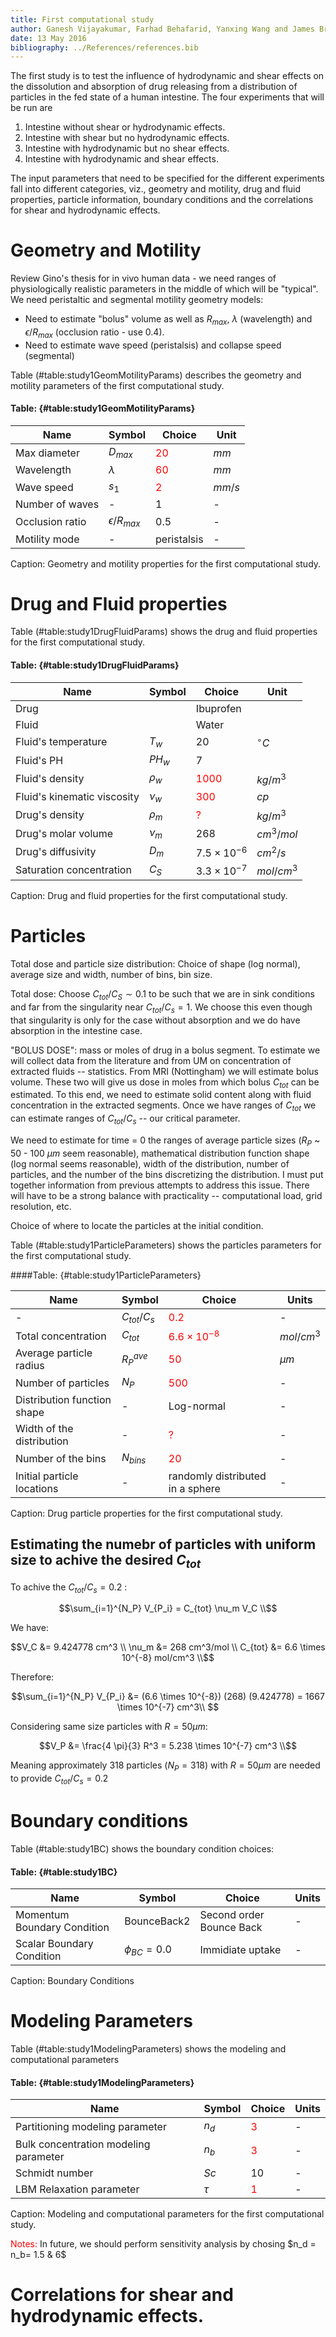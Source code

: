 ```yaml
---
title: First computational study
author: Ganesh Vijayakumar, Farhad Behafarid, Yanxing Wang and James Brasseur
date: 13 May 2016
bibliography: ../References/references.bib
---
```


The first study is to test the influence of hydrodynamic and shear effects on the dissolution and absorption of drug releasing from a distribution of particles in the fed state of a human intestine. The four experiments that will be run are

1. Intestine without shear or hydrodynamic effects.
2. Intestine with shear but no hydrodynamic effects.
3. Intestine with hydrodynamic but no shear effects.
4. Intestine with hydrodynamic and shear effects.

The input parameters that need to be specified for the different experiments fall into different categories, viz., geometry and motility, drug and fluid properties, particle information, boundary conditions and the correlations for shear and hydrodynamic effects. 






<!----------------------------------------------------------------------------------------------------------------------------------------------------------->
<!----------------------------------------------------------------------------------------------------------------------------------------------------------->
<!----------------------------------------------------------------------------------------------------------------------------------------------------------->
# Geometry and Motility

Review Gino's thesis for in vivo human data - we need ranges of physiologically realistic parameters in the middle of which will be "typical". We need peristaltic and segmental motility geometry models:

* Need to estimate "bolus" volume as well as $R_{max}$, $\lambda$ (wavelength)  and $\epsilon/R_{max}$ (occlusion ratio - use 0.4).
* Need to estimate wave speed (peristalsis) and collapse speed (segmental)

Table (#table:study1GeomMotilityParams) describes the geometry and motility parameters of the first computational study.

#### Table:  {#table:study1GeomMotilityParams}

| Name             |       Symbol        | Choice     				|Unit	|  
|------------------|---------------------|--------------------------------------|-------|
| Max diameter     | $D_{max}$           | <span style="color:red">20</span>  	|$mm$  	|
| Wavelength       | $\lambda$           | <span style="color:red">60</span>	|$mm$  	|
| Wave speed       | $s_1$               | <span style="color:red">2</span>	|$mm/s$ |
| Number of waves  | -                   | 1           				|-      |
| Occlusion ratio  | $\epsilon/R_{max}$  | 0.5         				|-      |
| Motility mode    | -                   | peristalsis 				|-  	|	    

Caption: Geometry and motility properties for the first computational study.






<!----------------------------------------------------------------------------------------------------------------------------------------------------------->
<!----------------------------------------------------------------------------------------------------------------------------------------------------------->
<!----------------------------------------------------------------------------------------------------------------------------------------------------------->

# Drug and Fluid properties


Table (#table:study1DrugFluidParams) shows the drug and fluid properties for the first computational study.

#### Table:  {#table:study1DrugFluidParams}

| Name                 		|    Symbol           	| Choice                				|  Unit      	|  
|-------------------------------|-----------------------|-------------------------------------------------------|---------------|
| Drug                 		| 		     	| Ibuprofen	   					| 	     	|
| Fluid                		|              		| Water                					|            	|
| Fluid's temperature  		| $T_w$		     	| 20                   					| $^{\circ}C$	|
| Fluid's PH			| $PH_w$		| 7							|            	|
| Fluid's density              	| $\rho_w$      	| <span style="color:red">1000</span>			| $kg/m^3$   	|
| Fluid's kinematic viscosity  	| $\nu_w$       	| <span style="color:red">$300$ </span>			| $cp$   	|
| Drug's density		| $\rho_m$ 		| <span style="color:red">?</span>			| $kg/m^3$	|	    	
| Drug's molar volume  		| $\nu_m$             	| 268                  					| $cm^3/mol$ 	|
| Drug's diffusivity   		| $D_m$               	| $7.5 \times 10^{-6}$ 					| $cm^2/s$    	|
| Saturation concentration	| $C_S$               	| $3.3 \times 10^{-7}$ 					| $mol/cm^3$ 	|

Caption: Drug and fluid properties for the first computational study.










<!----------------------------------------------------------------------------------------------------------------------------------------------------------->
<!----------------------------------------------------------------------------------------------------------------------------------------------------------->
<!----------------------------------------------------------------------------------------------------------------------------------------------------------->
# Particles

Total dose and particle size distribution: Choice of shape (log normal), average size and width, number of bins, bin size.

Total dose: Choose $C_{tot}/C_S \sim 0.1$ to be such that we are in sink conditions and far from the singularity near $C_{tot}/C_s = 1$. We choose this even though that singularity is only for the case without absorption and we do have absorption in the intestine case.

"BOLUS DOSE": mass or moles of drug in a bolus segment. To estimate we will collect data from the literature and from UM on concentration of extracted fluids -- statistics. From MRI (Nottingham) we will estimate bolus volume. These two will give us dose in moles from which bolus $C_{tot}$ can be estimated. To this end, we need to estimate solid content along with fluid concentration in the extracted segments. Once we have ranges of $C_{tot}$ we can estimate ranges of  $C_{tot}/C_s$ -- our critical parameter.

We need to estimate for time = 0 the ranges of average particle sizes ($R_P$ ~ 50 - 100 $\mu m$ seem reasonable), mathematical distribution function  shape (log normal seems reasonable), width of the distribution, number of particles, and the number of the bins discretizing the distribution. I must put together information from previous attempts to address this issue. There will have to be a strong balance with practicality -- computational load, grid resolution, etc.

Choice of where to locate the particles at the initial condition.


Table (#table:study1ParticleParameters) shows the particles parameters for the first computational study.


####Table:  {#table:study1ParticleParameters}

| Name                  	|    Symbol          	| Choice                				|  Units     |
|-------------------------------|-----------------------|-------------------------------------------------------|------------|
|	-			| $C_{tot}/C_s$        	| <span style="color:red"> 0.2		       	</span> | -          |
|Total concentration   		| $C_{tot}$           	| <span style="color:red"> $6.6 \times 10^{-8}$	</span> | $mol/cm^3$ |
|Average particle radius	| $R_P^{ave}$          	| <span style="color:red"> 50	 	       	</span> |$\mu m$     |
|Number of particles		| $N_P$			| <span style="color:red"> 500			</span>	| -	     |
|Distribution function shape	|	-		| Log-normal							| -	     |
|Width of the distribution 	| 	-		| <span style="color:red"> ?			</span>	| -  	     |		
|Number of the bins		| $N_{bins}$		| <span style="color:red"> 20 			</span>	| -	     |
|Initial particle locations	|	-		| randomly distributed in a sphere 			| -	     |	

Caption: Drug particle properties for the first computational study.


## Estimating the numebr of particles with uniform size to achive the desired $C_{tot}$

To achive the $C_{tot} / C_s = 0.2$ :

~~~math
\sum_{i=1}^{N_P} V_{P_i} = C_{tot}  \nu_m V_C \\
~~~

We have:

~~~math
V_C &= 9.424778 cm^3 \\
\nu_m &= 268 cm^3/mol \\ 
C_{tot} &= 6.6 \times 10^{-8} mol/cm^3 \\
~~~

Therefore:

~~~math
\sum_{i=1}^{N_P} V_{P_i}  &= (6.6 \times 10^{-8}) (268) (9.424778) = 1667 \times 10^{-7} cm^3\\ 
~~~

Considering same size particles with $R=50 \mu m$:

~~~math
V_P &= \frac{4 \pi}{3} R^3 = 5.238 \times 10^{-7} cm^3 \\
~~~

Meaning approximately  318 particles ($N_P=318$) with $R=50 \mu m$ are needed to provide  $C_{tot} / C_s = 0.2$


<!----------------------------------------------------------------------------------------------------------------------------------------------------------->
<!----------------------------------------------------------------------------------------------------------------------------------------------------------->
<!----------------------------------------------------------------------------------------------------------------------------------------------------------->


# Boundary conditions

Table (#table:study1BC) shows the boundary condition choices: 

#### Table:  {#table:study1BC}

| Name      			| Symbol                | Choice                                |  Units      |
|-------------------------------|-----------------------|---------------------------------------|-------------|
| Momentum Boundary Condition	| BounceBack2           | Second order Bounce Back		| -           |
| Scalar  Boundary Condition   	| $\phi_{BC} = 0.0$    	| Immidiate uptake 			| -           |

Caption: Boundary Conditions




<!----------------------------------------------------------------------------------------------------------------------------------------------------------->
<!----------------------------------------------------------------------------------------------------------------------------------------------------------->
<!----------------------------------------------------------------------------------------------------------------------------------------------------------->
# Modeling Parameters

Table (#table:study1ModelingParameters) shows the modeling and computational parameters 

#### Table:  {#table:study1ModelingParameters}

| Name                   		| Symbol             	| Choice                		|  Units     |
|---------------------------------------|-----------------------|---------------------------------------|------------|
| Partitioning modeling parameter       | $n_d$                	| <span style="color:red">3</span>	| -          |
| Bulk concentration modeling parameter	| $n_b$                	| <span style="color:red">3</span>	| -	     |
| Schmidt number       	 		| $Sc$                	| 10                    		| -          |
|LBM Relaxation parameter		| $\tau$               	| <span style="color:red">1</span>	| -	     |

Caption: Modeling and computational parameters for the first computational study.

<span style="color:red"> Notes: </span>
In future, we should perform sensitivity analysis by chosing $n_d = n_b= 1.5 & 6$


<!----------------------------------------------------------------------------------------------------------------------------------------------------------->
<!----------------------------------------------------------------------------------------------------------------------------------------------------------->
<!----------------------------------------------------------------------------------------------------------------------------------------------------------->

# Correlations for shear and hydrodynamic effects.



